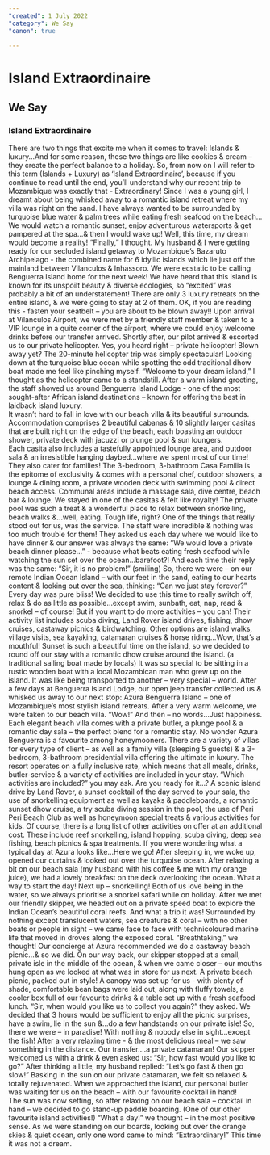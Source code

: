 ```yaml
---
"created": 1 July 2022
"category": We Say
"canon": true

---
```


# Island Extraordinaire
## We Say
### Island Extraordinaire

There are two things that excite me when it comes to travel:  Islands &amp; luxury…And for some reason, these two things are like cookies &amp; cream – they create the perfect balance to a holiday.
So, from now on I will refer to this term (Islands + Luxury) as ‘Island Extraordinaire’, because if you continue to read until the end, you’ll understand why our recent trip to Mozambique was exactly that - Extraordinary!
Since I was a young girl, I dreamt about being whisked away to a romantic island retreat where my villa was right on the sand.  I have always wanted to be surrounded by turquoise blue water &amp; palm trees while eating fresh seafood on the beach…We would watch a romantic sunset, enjoy adventurous watersports &amp; get pampered at the spa…&amp; then I would wake up!
Well, this time, my dream would become a reality! 
“Finally,” I thought.
My husband &amp; I were getting ready for our secluded island getaway to Mozambique’s Bazaruto Archipelago - the combined name for 6 idyllic islands which lie just off the mainland between Vilanculos &amp; Inhassoro.  We were ecstatic to be calling Benguerra Island home for the next week! 
We have heard that this island is known for its unspoilt beauty &amp; diverse ecologies, so “excited” was probably a bit of an understatement!
There are only 3 luxury retreats on the entire island, &amp; we were going to stay at 2 of them.
OK, if you are reading this - fasten your seatbelt – you are about to be blown away!!
Upon arrival at Vilanculos Airport, we were met by a friendly staff member &amp; taken to a VIP lounge in a quite corner of the airport, where we could enjoy welcome drinks before our transfer arrived.  Shortly after, our pilot arrived &amp; escorted us to our private helicopter.  Yes, you heard right – private helicopter!  Blown away yet?
The 20-minute helicopter trip was simply spectacular!  Looking down at the turquoise blue ocean while spotting the odd traditional dhow boat made me feel like pinching myself.
“Welcome to your dream island,” I thought as the helicopter came to a standstill.
After a warm island greeting, the staff showed us around Benguerra Island Lodge - one of the most sought-after African island destinations – known for offering the best in laidback island luxury.  
It wasn’t hard to fall in love with our beach villa &amp; its beautiful surrounds.  Accommodation comprises 2 beautiful cabanas &amp; 10 slightly larger casitas that are built right on the edge of the beach, each boasting an outdoor shower, private deck with jacuzzi or plunge pool &amp; sun loungers.  
Each casita also includes a tastefully appointed lounge area, and outdoor sala &amp; an irresistible hanging daybed…where we spent most of our time!
They also cater for families!  The 3-bedroom, 3-bathroom Casa Familia is the epitome of exclusivity &amp; comes with a personal chef, outdoor showers, a lounge &amp; dining room, a private wooden deck with swimming pool &amp; direct beach access.
Communal areas include a massage sala, dive centre, beach bar &amp; lounge.
We stayed in one of the casitas &amp; felt like royalty!  The private pool was such a treat &amp; a wonderful place to relax between snorkelling, beach walks &amp;…well, eating.  Tough life, right?
One of the things that really stood out for us, was the service.  The staff were incredible &amp; nothing was too much trouble for them!  They asked us each day where we would like to have dinner &amp; our answer was always the same: “We would love a private beach dinner please…” - because what beats eating fresh seafood while watching the sun set over the ocean…barefoot?! And each time their reply was the same: “Sir, it is no problem!” (smiling)
So, there we were – on our remote Indian Ocean Island – with our feet in the sand, eating to our hearts content &amp; looking out over the sea, thinking: “Can we just stay forever?”
Every day was pure bliss!  We decided to use this time to really switch off, relax &amp; do as little as possible…except swim, sunbath, eat, nap, read &amp; snorkel – of course!  But if you want to do more activities – you can!  Their activity list includes scuba diving, Land Rover island drives, fishing, dhow cruises, castaway picnics &amp; birdwatching.  Other options are island walks, village visits, sea kayaking, catamaran cruises &amp; horse riding…Wow, that’s a mouthful!
Sunset is such a beautiful time on the island, so we decided to round off our stay with a romantic dhow cruise around the island. (a traditional sailing boat made by locals) It was so special to be sitting in a rustic wooden boat with a local Mozambican man who grew up on the island.  It was like being transported to another – very special – world.
After a few days at Benguerra Island Lodge, our open jeep transfer collected us &amp; whisked us away to our next stop:  Azura Benguerra Island – one of Mozambique’s most stylish island retreats.
After a very warm welcome, we were taken to our beach villa.  “Wow!”  And then – no words...Just happiness.  Each elegant beach villa comes with a private butler, a plunge pool &amp; a romantic day sala – the perfect blend for a romantic stay.  No wonder Azura Benguerra is a favourite among honeymooners.
There are a variety of villas for every type of client – as well as a family villa (sleeping 5 guests) &amp; a 3-bedroom, 3-bathroom presidential villa offering the ultimate in luxury.
The resort operates on a fully inclusive rate, which means that all meals, drinks, butler-service &amp; a variety of activities are included in your stay.  “Which activities are included?” you may ask.  Are you ready for it…? A scenic island drive by Land Rover, a sunset cocktail of the day served to your sala, the use of snorkelling equipment as well as kayaks &amp; paddleboards, a romantic sunset dhow cruise, a try scuba diving session in the pool, the use of Peri Peri Beach Club as well as honeymoon special treats &amp; various activities for kids.
Of course, there is a long list of other activities on offer at an additional cost.  These include reef snorkelling, island hopping, scuba diving, deep sea fishing, beach picnics &amp; spa treatments.
If you were wondering what a typical day at Azura looks like…Here we go!  After sleeping in, we woke up, opened our curtains &amp; looked out over the turquoise ocean.  After relaxing a bit on our beach sala (my husband with his coffee &amp; me with my orange juice), we had a lovely breakfast on the deck overlooking the ocean.  What a way to start the day!
Next up – snorkelling!  Both of us love being in the water, so we always prioritise a snorkel safari while on holiday.  After we met our friendly skipper, we headed out on a private speed boat to explore the Indian Ocean’s beautiful coral reefs.  And what a trip it was!  Surrounded by nothing except translucent waters, sea creatures &amp; coral – with no other boats or people in sight – we came face to face with technicoloured marine life that moved in droves along the exposed coral.  “Breathtaking,” we thought!
Our concierge at Azura recommended we do a castaway beach picnic…&amp; so we did.  On our way back, our skipper stopped at a small, private isle in the middle of the ocean, &amp; when we came closer – our mouths hung open as we looked at what was in store for us next.  A private beach picnic, packed out in style!  A canopy was set up for us - with plenty of shade, comfortable bean bags were laid out, along with fluffy towels, a cooler box full of our favourite drinks &amp; a table set up with a fresh seafood lunch.  “Sir, when would you like us to collect you again?” they asked.  We decided that 3 hours would be sufficient to enjoy all the picnic surprises, have a swim, lie in the sun &amp;…do a few handstands on our private isle!
So, there we were – in paradise!  With nothing &amp; nobody else in sight…except the fish!
After a very relaxing time - &amp; the most delicious meal – we saw something in the distance.  Our transfer….a private catamaran!  Our skipper welcomed us with a drink &amp; even asked us: “Sir, how fast would you like to go?”  After thinking a little, my husband replied: “Let’s go fast &amp; then go slow!”  Basking in the sun on our private catamaran, we felt so relaxed &amp; totally rejuvenated.  When we approached the island, our personal butler was waiting for us on the beach – with our favourite cocktail in hand!  
The sun was now setting, so after relaxing on our beach sala – cocktail in hand – we decided to go stand-up paddle boarding.  (One of our other favourite island activities!)  “What a day!” we thought – in the most positive sense. 
As we were standing on our boards, looking out over the orange skies &amp; quiet ocean, only one word came to mind: “Extraordinary!”
This time it was not a dream.